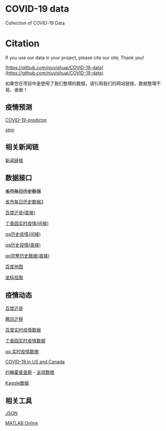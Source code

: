 # COVID-19 data
 Collection of COVID-19 Data
 

# Citation
 If you use our data in your project, please cite our site, Thank you!
 
 [https://github.com/niuyishuai/COVID-19-data](https://github.com/niuyishuai/COVID-19-data)
 
 如果您在项目中是使用了我们整理的数据，请引用我们的网站链接，数据整理不易，谢谢！

## 疫情预测

[COVID-19-predictor](https://github.com/niuyishuai/COVID-19-predictor)

[stnn](https://github.com/niuyishuai/STNN_Disease)

## 相关新闻链

[新闻链接](https://github.com/niuyishuai/wuhan-nCov-data/tree/master/news)


## 数据接口

~~[省市每日历史数据](http://ncov.nosensor.com:8080/api/)~~

[省市每日历史数据2](https://lab.isaaclin.cn/nCoV/)

[百度迁徙(直接)](https://huiyan.baidu.com/migration/cityrank.jsonp?dt=city&id=420100&type=move_out&date=20200128&callback=jsonp_1580257678289_5758459)

[丁香园实时疫情(间接)](https://service-0gg71fu4-1252957949.gz.apigw.tencentcs.com/release/dingxiangyuan)

[qq历史疫情(间接)](https://service-n9zsbooc-1252957949.gz.apigw.tencentcs.com/release/qq)

[qq历史疫情(直接)](https://view.inews.qq.com/g2/getOnsInfo?name=wuwei_ww_cn_day_counts)

[qq完整历史数据(直接)](https://view.inews.qq.com/g2/getOnsInfo?name=disease_h5)

[百度地图](http://lbsyun.baidu.com/jsdemo.htm#canvaslayer)

[坐标拾取](http://api.map.baidu.com/lbsapi/getpoint/index.html)

## 疫情动态

[百度迁徙](https://qianxi.baidu.com/?from=shoubai#city=420100)

[腾讯迁移](https://heat.qq.com/)

[百度实时疫情数据](https://voice.baidu.com/act/newpneumonia/newpneumonia)

[丁香园实时疫情数据](https://3g.dxy.cn/newh5/view/pneumonia)

[qq 实时疫情数据](https://news.qq.com/zt2020/page/feiyan.htm)

[COVID-19 in US and Canada](https://coronavirus.1point3acres.com/en?from=singlemessage?code=061d7GMA0J3U8j2UAPMA0M3AMA0d7GMs?code=033cfXU22DNfXT0l7KW223H4V22cfXUl)

[约翰霍普金斯](https://systems.jhu.edu) - [全球数据](https://www.arcgis.com/apps/opsdashboard/index.html#/bda7594740fd40299423467b48e9ecf6)

[Kaggle数据](https://www.kaggle.com/?utm_medium=email&utm_source=intercom&utm_campaign=kaggle+header)

## 相关工具

[JSON](https://www.json.cn/)

[MATLAB Online](https://matlab.mathworks.com/)
